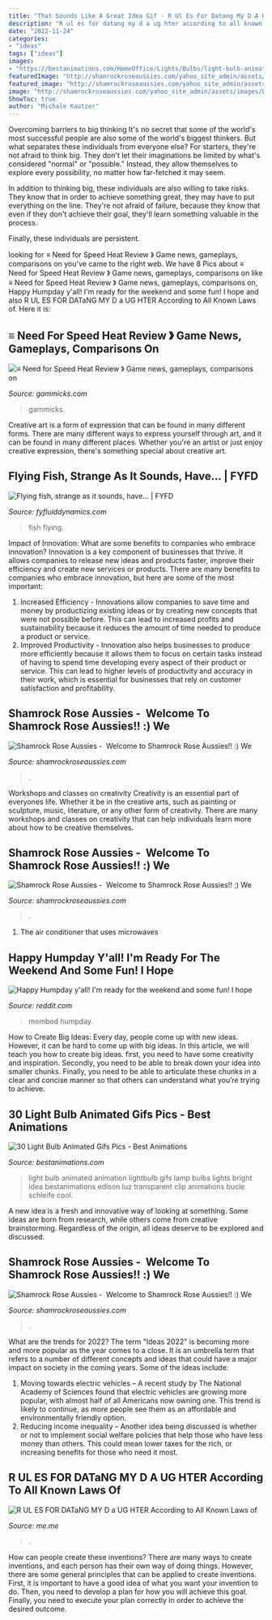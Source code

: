 ```yaml
---
title: "That Sounds Like A Great Idea Gif - R Ul Es For Datang My D A Ug Hter According To All Known Laws Of"
description: "R ul es for datang my d a ug hter according to all known laws of"
date: "2022-11-24"
categories:
- "ideas"
tags: ["ideas"]
images:
- "https://bestanimations.com/HomeOffice/Lights/Bulbs/light-bulb-animated-gif-1.gif"
featuredImage: "http://shamrockroseaussies.com/yahoo_site_admin/assets/images/20150531_153856.150212428_std.jpg"
featured_image: "http://shamrockroseaussies.com/yahoo_site_admin/assets/images/DSC_0232.41164305_std.JPG"
image: "http://shamrockroseaussies.com/yahoo_site_admin/assets/images/DSC_0716.10500500_std.jpg"
ShowToc: true
author: "Michale Kautzer"
---
```



Overcoming barriers to big thinking
It's no secret that some of the world's most successful people are also some of the world's biggest thinkers. But what separates these individuals from everyone else?
For starters, they're not afraid to think big. They don't let their imaginations be limited by what's considered "normal" or "possible." Instead, they allow themselves to explore every possibility, no matter how far-fetched it may seem.

In addition to thinking big, these individuals are also willing to take risks. They know that in order to achieve something great, they may have to put everything on the line. They're not afraid of failure, because they know that even if they don't achieve their goal, they'll learn something valuable in the process.

 Finally, these individuals are persistent.

	

		
looking for ≡ Need for Speed Heat Review 》 Game news, gameplays, comparisons on you've came to the right web. We have 8 Pics about ≡ Need for Speed Heat Review 》 Game news, gameplays, comparisons on like ≡ Need for Speed Heat Review 》 Game news, gameplays, comparisons on, Happy Humpday y&#039;all! I&#039;m ready for the weekend and some fun! I hope and also R UL ES FOR DATaNG MY D a UG HTER According to All Known Laws of. Here it is:
		
    
## ≡ Need For Speed Heat Review 》 Game News, Gameplays, Comparisons On

<img loading=lazy src="https://s3.amazonaws.com/gammicks/wp-content/uploads/2020/01/10081401/Need-for-Speed-Heat-Screenshot-5-1024x576.jpg?is-pending-load=1" onerror="this.onerror=null;this.src='https://tse3.mm.bing.net/th?id=OIP.lU3h6E8JKB84OgcfpLbiRQHaEK&amp;pid=15.1';" alt="≡ Need for Speed Heat Review 》 Game news, gameplays, comparisons on">

_Source: gammicks.com_

>gammicks. 

	

Creative art is a form of expression that can be found in many different forms. There are many different ways to express yourself through art, and it can be found in many different places. Whether you're an artist or just enjoy creative expression, there's something special about creative art.

    
## Flying Fish, Strange As It Sounds, Have... | FYFD

<img loading=lazy src="https://66.media.tumblr.com/c5d277f0bb1e629396b3ea417992a538/tumblr_ovm04qPi4d1qckzoqo2_540.gif" onerror="this.onerror=null;this.src='https://tse4.mm.bing.net/th?id=OIP.WYsMaQ_6JSEYcjknpoT_wAHaEJ&amp;pid=15.1';" alt="Flying fish, strange as it sounds, have... | FYFD">

_Source: fyfluiddynamics.com_

>fish flying. 

	

Impact of Innovation: What are some benefits to companies who embrace innovation?
Innovation is a key component of businesses that thrive. It allows companies to release new ideas and products faster, improve their efficiency and create new services or products. There are many benefits to companies who embrace innovation, but here are some of the most important: 
1. Increased Efficiency - Innovations allow companies to save time and money by productizing existing ideas or by creating new concepts that were not possible before. This can lead to increased profits and sustainability because it reduces the amount of time needed to produce a product or service. 
2. Improved Productivity - Innovation also helps businesses to produce more efficiently because it allows them to focus on certain tasks instead of having to spend time developing every aspect of their product or service. This can lead to higher levels of productivity and accuracy in their work, which is essential for businesses that rely on customer satisfaction and profitability.

    
## Shamrock Rose Aussies - ﻿﻿﻿ Welcome To Shamrock Rose Aussies!! :) We

<img loading=lazy src="http://shamrockroseaussies.com/yahoo_site_admin/assets/images/20150531_153856.150212428_std.jpg" onerror="this.onerror=null;this.src='https://tse3.mm.bing.net/th?id=OIP.uCWrIh62Eftr9AhZA4PBzAAAAA&amp;pid=15.1';" alt="Shamrock Rose Aussies - ﻿﻿﻿ Welcome to Shamrock Rose Aussies!! :) We">

_Source: shamrockroseaussies.com_

>. 

	

Workshops and classes on creativity
Creativity is an essential part of everyones life. Whether it be in the creative arts, such as painting or sculpture, music, literature, or any other form of creativity. There are many workshops and classes on creativity that can help individuals learn more about how to be creative themselves.

    
## Shamrock Rose Aussies - ﻿﻿﻿ Welcome To Shamrock Rose Aussies!! :) We

<img loading=lazy src="http://shamrockroseaussies.com/yahoo_site_admin/assets/images/DSC_0716.10500500_std.jpg" onerror="this.onerror=null;this.src='https://tse2.mm.bing.net/th?id=OIP.ywHyXSOmdryMRxNFAASMnwHaE-&amp;pid=15.1';" alt="Shamrock Rose Aussies - ﻿﻿﻿ Welcome to Shamrock Rose Aussies!! :) We">

_Source: shamrockroseaussies.com_

>. 

	

1. The air conditioner that uses microwaves

    
## Happy Humpday Y&#039;all! I&#039;m Ready For The Weekend And Some Fun! I Hope

<img loading=lazy src="https://preview.redd.it/orrhhhqld3451.jpg?blur=40&amp;format=pjpg&amp;auto=webp&amp;s=2d7f9784227f19652c38180a8faebfa110a11929" onerror="this.onerror=null;this.src='https://tse4.mm.bing.net/th?id=OIP.R1aTDUnb8sXYzcv-0BO18wHaJ4&amp;pid=15.1';" alt="Happy Humpday y&#039;all! I&#039;m ready for the weekend and some fun! I hope">

_Source: reddit.com_

>mombod humpday. 

	

How to Create Big Ideas:
Every day, people come up with new ideas. However, it can be hard to come up with big ideas. In this article, we will teach you how to create big ideas. first, you need to have some creativity and inspiration. Secondly, you need to be able to break down your idea into smaller chunks. Finally, you need to be able to articulate these chunks in a clear and concise manner so that others can understand what you’re trying to achieve.

    
## 30 Light Bulb Animated Gifs Pics - Best Animations

<img loading=lazy src="https://bestanimations.com/HomeOffice/Lights/Bulbs/light-bulb-animated-gif-1.gif" onerror="this.onerror=null;this.src='https://tse4.mm.bing.net/th?id=OIP.g3jlUuNXUy2baKlH04XH_wHaId&amp;pid=15.1';" alt="30 Light Bulb Animated Gifs Pics - Best Animations">

_Source: bestanimations.com_

>light bulb animated animation lightbulb gifs lamp bulbs lights bright idea bestanimations edison luz transparent clip animations bucle schleife cool. 

	

A new idea is a fresh and innovative way of looking at something. Some ideas are born from research, while others come from creative brainstorming. Regardless of the origin, all ideas deserve to be explored and discussed.

    
## Shamrock Rose Aussies - ﻿﻿﻿ Welcome To Shamrock Rose Aussies!! :) We

<img loading=lazy src="http://shamrockroseaussies.com/yahoo_site_admin/assets/images/DSC_0232.41164305_std.JPG" onerror="this.onerror=null;this.src='https://tse2.mm.bing.net/th?id=OIP.gX-Cc4vG_9iK-kWxyICKuwHaE-&amp;pid=15.1';" alt="Shamrock Rose Aussies - ﻿﻿﻿ Welcome to Shamrock Rose Aussies!! :) We">

_Source: shamrockroseaussies.com_

>. 

	

What are the trends for 2022?
The term "Ideas 2022" is becoming more and more popular as the year comes to a close. It is an umbrella term that refers to a number of different concepts and ideas that could have a major impact on society in the coming years. Some of the ideas include: 
1) Moving towards electric vehicles – A recent study by The National Academy of Sciences found that electric vehicles are growing more popular, with almost half of all Americans now owning one. This trend is likely to continue, as more people see them as an affordable and environmentally friendly option. 
2) Reducing income inequality – Another idea being discussed is whether or not to implement social welfare policies that help those who have less money than others. This could mean lower taxes for the rich, or increasing benefits for those who need it most.

    
## R UL ES FOR DATaNG MY D A UG HTER According To All Known Laws Of

<img loading=lazy src="https://pics.me.me/thumb_r-ul-es-for-datang-my-d-a-ug-hter-62847595.png" onerror="this.onerror=null;this.src='https://tse1.mm.bing.net/th?id=OIP.lXD-Rtoo64hyTb-REkK9xQAAAA&amp;pid=15.1';" alt="R UL ES FOR DATaNG MY D a UG HTER According to All Known Laws of">

_Source: me.me_

>. 

	

How can people create these inventions?
There are many ways to create inventions, and each person has their own way of doing things. However, there are some general principles that can be applied to create inventions. First, it is important to have a good idea of what you want your invention to do. Then, you need to develop a plan for how you will achieve this goal. Finally, you need to execute your plan correctly in order to achieve the desired outcome.

